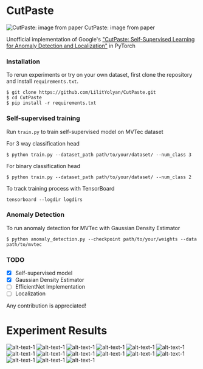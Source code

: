 # CutPaste
![CutPaste: image from paper](image.png)
CutPaste: image from paper

Unofficial implementation of Google's ["CutPaste: Self-Supervised Learning for Anomaly Detection and Localization"](https://arxiv.org/abs/2104.04015) in PyTorch

### Installation
To rerun experiments or try on your own dataset, first clone the repository and install `requirements.txt`.
```
$ git clone https://github.com/LilitYolyan/CutPaste.git
$ cd CutPaste
$ pip install -r requirements.txt
```

### Self-supervised training
Run `train.py` to train self-supervised model on MVTec dataset

For 3 way classification head 
```
$ python train.py --dataset_path path/to/your/dataset/ --num_class 3
```

For binary classification head 
```
$ python train.py --dataset_path path/to/your/dataset/ --num_class 2
```

To track training process with TensorBoard
```
tensorboard --logdir logdirs
```


### Anomaly Detection
To run anomaly detection for MVTec with Gaussian Density Estimator 
```
$ python anomaly_detection.py --checkpoint path/to/your/weights --data path/to/mvtec

```
### TODO
- [X] Self-supervised model 
- [X] Gaussian Density Estimator
- [ ] EfficientNet Implementation
- [ ] Localization

Any contribution is appreciated!

# Experiment Results
![alt-text-1](experiments/roc_binary/bottle.jpg) ![alt-text-1](experiments/roc_binary/cable.jpg) ![alt-text-1](experiments/roc_binary/capsule.jpg) 
![alt-text-1](experiments/roc_binary/bottle.jpg) ![alt-text-1](experiments/roc_binary/bottle.jpg) ![alt-text-1](experiments/roc_binary/bottle.jpg) 
![alt-text-1](experiments/roc_binary/bottle.jpg) ![alt-text-1](experiments/roc_binary/bottle.jpg) ![alt-text-1](experiments/roc_binary/bottle.jpg) 
![alt-text-1](experiments/roc_binary/bottle.jpg) ![alt-text-1](experiments/roc_binary/bottle.jpg) ![alt-text-1](experiments/roc_binary/bottle.jpg) 
![alt-text-1](experiments/roc_binary/bottle.jpg) ![alt-text-1](experiments/roc_binary/bottle.jpg) ![alt-text-1](experiments/roc_binary/bottle.jpg) 
